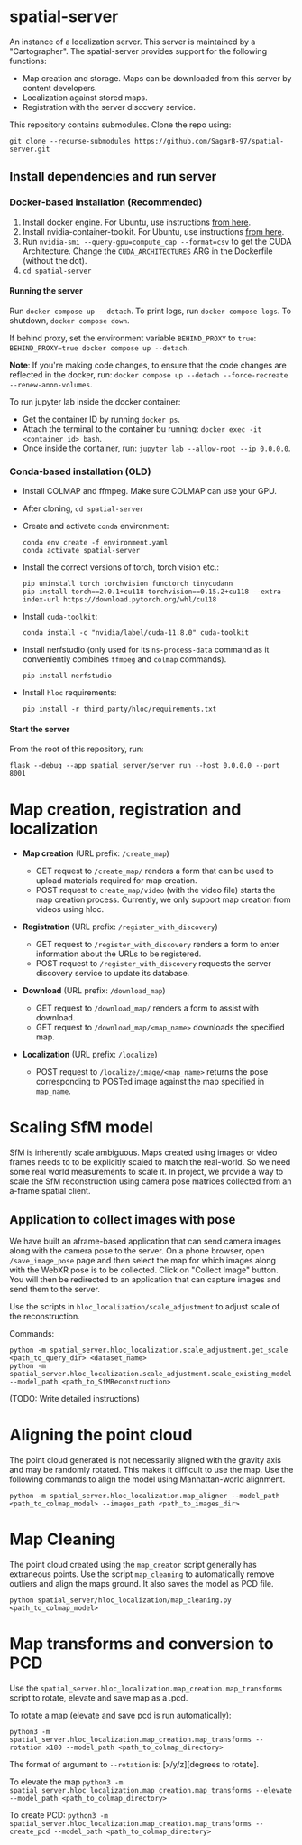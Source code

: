 # spatial-server

An instance of a localization server. This server is maintained by a "Cartographer". The spatial-server provides support for the following functions:

- Map creation and storage. Maps can be downloaded from this server by content developers.
- Localization against stored maps.
- Registration with the server disocvery service.

This repository contains submodules. Clone the repo using:
```
git clone --recurse-submodules https://github.com/SagarB-97/spatial-server.git
```

## Install dependencies and run server

### Docker-based installation (Recommended)

1. Install docker engine. For Ubuntu, use instructions [from here](https://docs.docker.com/engine/install/ubuntu/#install-using-the-repository).
2. Install nvidia-container-toolkit. For Ubuntu, use instructions [from here](https://docs.nvidia.com/datacenter/cloud-native/container-toolkit/latest/install-guide.html#installing-with-apt).
3. Run `nvidia-smi --query-gpu=compute_cap --format=csv` to get the CUDA Architecture. Change the `CUDA_ARCHITECTURES` ARG in the Dockerfile (without the dot).
3. `cd spatial-server`

#### Running the server
Run `docker compose up --detach`. To print logs, run `docker compose logs`. To shutdown, `docker compose down`.

If behind proxy, set the environment variable `BEHIND_PROXY` to `true`: `BEHIND_PROXY=true docker compose up --detach`.

**Note**: If you're making code changes, to ensure that the code changes are reflected in the docker, run: `docker compose up --detach --force-recreate --renew-anon-volumes`.

To run jupyter lab inside the docker container: 
- Get the container ID by running `docker ps`.
- Attach the terminal to the container bu running: `docker exec -it <container_id> bash`.
- Once inside the container, run: `jupyter lab --allow-root --ip 0.0.0.0`.


### Conda-based installation (OLD)

- Install COLMAP and ffmpeg. Make sure COLMAP can use your GPU.
- After cloning, `cd spatial-server` 
- Create and activate `conda` environment: 

    ```
    conda env create -f environment.yaml
    conda activate spatial-server
    ```
- Install the correct versions of torch, torch vision etc.: 
    ```
    pip uninstall torch torchvision functorch tinycudann
    pip install torch==2.0.1+cu118 torchvision==0.15.2+cu118 --extra-index-url https://download.pytorch.org/whl/cu118
    ```
- Install `cuda-toolkit`:
    ```
    conda install -c "nvidia/label/cuda-11.8.0" cuda-toolkit
    ```
- Install nerfstudio (only used for its `ns-process-data` command as it conveniently combines `ffmpeg` and `colmap` commands).
    ```
    pip install nerfstudio
    ```
- Install `hloc` requirements: 
    ```
    pip install -r third_party/hloc/requirements.txt
    ```


#### Start the server
From the root of this repository, run:
```
flask --debug --app spatial_server/server run --host 0.0.0.0 --port 8001
```

# Map creation, registration and localization

- **Map creation** (URL prefix: `/create_map`)
    - GET request to `/create_map/` renders a form that can be used to upload materials required for map creation. 
    - POST request to `create_map/video` (with the video file) starts the map creation process. Currently, we only support map creation from videos using hloc.

- **Registration** (URL prefix: `/register_with_discovery`)
    - GET request to `/register_with_discovery` renders a form to enter information about the URLs to be registered.
    - POST request to `/register_with_discovery` requests the server discovery service to update its database.

- **Download** (URL prefix: `/download_map`)
    - GET request to `/download_map/` renders a form to assist with download.
    - GET request to `/download_map/<map_name>` downloads the specified map.

- **Localization** (URL prefix: `/localize`)
    - POST request to `/localize/image/<map_name>` returns the pose corresponding to POSTed image against the map specified in `map_name`.

# Scaling SfM model

SfM is inherently scale ambiguous. Maps created using images or video frames needs to to be explicitly scaled to match the real-world. So we need some real world measurements to scale it. In project, we provide a way to scale the SfM reconstruction using camera pose matrices collected from an a-frame spatial client. 

## Application to collect images with pose

We have built an aframe-based application that can send camera images along with the camera pose to the server. On a phone browser, open `/save_image_pose` page and then select the map for which images along with the WebXR pose is to be collected. Click on "Collect Image" button. You will then be redirected to an application that can capture images and send them to the server.

Use the scripts in `hloc_localization/scale_adjustment` to adjust scale of the reconstruction.

Commands:
```
python -m spatial_server.hloc_localization.scale_adjustment.get_scale <path_to_query_dir> <dataset_name>
python -m spatial_server.hloc_localization.scale_adjustment.scale_existing_model --model_path <path_to_SfMReconstruction>
```

(TODO: Write detailed instructions)

# Aligning the point cloud

The point cloud generated is not necessarily aligned with the gravity axis and may be randomly rotated. This makes it difficult to use the map. Use the following commands to align the model using Manhattan-world alignment.

```
python -m spatial_server.hloc_localization.map_aligner --model_path <path_to_colmap_model> --images_path <path_to_images_dir>
```
# Map Cleaning

The point cloud created using the `map_creator` script generally has extraneous points. Use the script `map_cleaning` to automatically remove outliers and align the maps ground. It also saves the model as PCD file.

```
python spatial_server/hloc_localization/map_cleaning.py <path_to_colmap_model>
```

# Map transforms and conversion to PCD

Use the `spatial_server.hloc_localization.map_creation.map_transforms` script to rotate, elevate and save map as a .pcd.

To rotate a map (elevate and save pcd is run automatically):
```
python3 -m spatial_server.hloc_localization.map_creation.map_transforms --rotation x180 --model_path <path_to_colmap_directory>
```

The format of argument to `--rotation` is: \[x/y/z\]\[degrees to rotate\].

To elevate the map 
```python3 -m spatial_server.hloc_localization.map_creation.map_transforms --elevate --model_path <path_to_colmap_directory>``` 

To create PCD: 
```python3 -m spatial_server.hloc_localization.map_creation.map_transforms --create_pcd --model_path <path_to_colmap_directory>```
